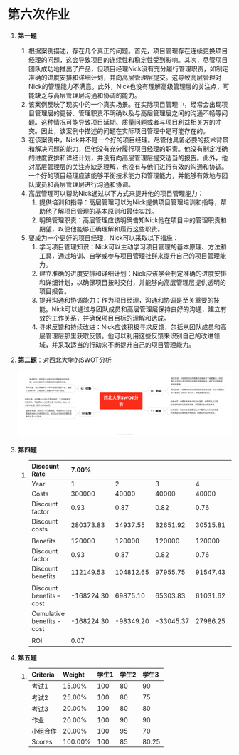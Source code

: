 # 第六次作业

1. **第一题**

   1. 根据案例描述，存在几个真正的问题。首先，项目管理存在连续更换项目经理的问题，这会导致项目的连续性和稳定性受到影响。其次，尽管项目团队成功地推出了产品，但项目经理Nick没有充分履行管理职责，如制定准确的进度安排和详细计划，并向高层管理层提交。这导致高层管理对Nick的管理能力不满意。此外，Nick也没有理解高级管理层的关注点，可能缺乏与高层管理层沟通和协调的能力。
   2. 该案例反映了现实中的一个真实场景。在实际项目管理中，经常会出现项目管理层的更替、管理职责不明确以及与高层管理层之间的沟通不畅等问题。这种情况可能导致项目延期、质量问题或者与项目利益相关方的冲突。因此，该案例中描述的问题在实际项目管理中是可能存在的。
   3. 在该案例中，Nick并不是一个好的项目经理。尽管他具备必要的技术背景和解决问题的能力，但他没有充分履行项目经理的职责。他没有制定准确的进度安排和详细计划，并没有向高层管理层提交适当的报告。此外，他对高层管理层的关注点缺乏理解，也没有与他们进行有效的沟通和协调。一个好的项目经理应该能够平衡技术能力和管理能力，并能够有效地与团队成员和高层管理层进行沟通和协调。
   4. 高层管理可以帮助Nick通过以下方式来提升他的项目管理能力：
      1. 提供培训和指导：高层管理可以为Nick提供项目管理培训和指导，帮助他了解项目管理的基本原则和最佳实践。
      2. 明确管理职责：高层管理应该明确告知Nick他在项目中的管理职责和期望，以便他能够正确理解和履行这些职责。
   5. 要成为一个更好的项目经理，Nick可以采取以下措施：
      1. 学习项目管理知识：Nick可以主动学习项目管理的基本原理、方法和工具，通过培训、自学或参与项目管理社群来提升自己的项目管理能力。
      2. 建立准确的进度安排和详细计划：Nick应该学会制定准确的进度安排和详细计划，以确保项目按时交付，并能够向高层管理层提供透明的项目报告。
      3. 提升沟通和协调能力：作为项目经理，沟通和协调是至关重要的技能。Nick可以通过与团队成员和高层管理层保持良好的沟通，建立有效的工作关系，并确保项目目标的理解和达成。
      4. 寻求反馈和持续改进：Nick应该积极寻求反馈，包括从团队成员和高层管理层那里获取反馈。他可以利用这些反馈来识别自己的改进领域，并采取适当的行动来不断提升自己的项目管理能力。

2. **第二题**：对西北大学的SWOT分析

   ![SWOT](./SWOT.png)

3. **第四题**

   1. | Discount Rate             | 7.00%      |           |           |          |           |          |
      | ------------------------- | ---------- | --------- | --------- | -------- | --------- | -------- |
      | Year                      | 1          | 2         | 3         | 4        | Total     |          |
      | Costs                     | 300000     | 40000     | 40000     | 40000    |           |          |
      | Discount factor           | 0.93       | 0.87      | 0.82      | 0.76     |           |          |
      | Discount costs            | 280373.83  | 34937.55  | 32651.92  | 30515.81 | 378479.10 |          |
      |                           |            |           |           |          |           |          |
      | Benefits                  | 120000     | 120000    | 120000    | 120000   |           |          |
      | Discount factor           | 0.93       | 0.87      | 0.82      | 0.76     |           |          |
      | Discount benefits         | 112149.53  | 104812.65 | 97955.75  | 91547.43 | 406465.35 |          |
      |                           |            |           |           |          |           |          |
      | Discount benefits – cost  | -168224.30 | 69875.10  | 65303.83  | 61031.62 | 27986.25  | **←NPV** |
      | Cumulative benefits -cost | -168224.30 | -98349.20 | -33045.37 | 27986.25 |           |          |
      |                           |            |           |           |          |           |          |
      | ROI                       | 0.07       |           |           |          |           |          |

4. **第五题**

   1. | Criteria | Weight  | 学生1 | 学生2 | 学生3 |
      | -------- | ------- | ----- | ----- | ----- |
      | 考试1    | 15.00%  | 100   | 80    | 90    |
      | 考试2    | 25.00%  | 100   | 80    | 75    |
      | 考试3    | 20.00%  | 100   | 80    | 80    |
      | 作业     | 20.00%  | 100   | 90    | 90    |
      | 小组合作 | 20.00%  | 100   | 95    | 70    |
      | Scores   | 100.00% | 100   | 85    | 80.25 |